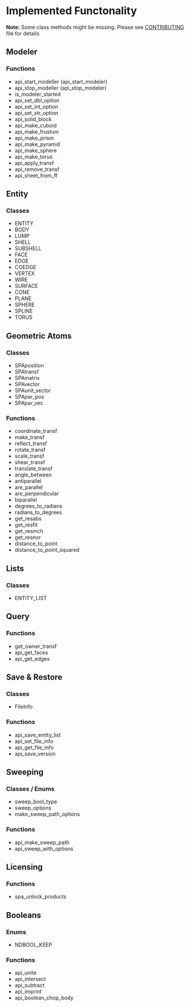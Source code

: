# Implemented Functonality

**Note:** Some class methods might be missing. Please see [CONTRIBUTING](CONTRIBUTING.md) file for details.

## Modeler

### Functions

* api_start_modeller (api_start_modeler)
* api_stop_modeller (api_stop_modeler)
* is_modeler_started
* api_set_dbl_option
* api_set_int_option
* api_set_str_option
* api_solid_block
* api_make_cuboid
* api_make_frustum
* api_make_prism
* api_make_pyramid
* api_make_sphere
* api_make_torus
* api_apply_transf
* api_remove_transf
* api_sheet_from_ff

## Entity

### Classes

* ENTITY
* BODY
* LUMP
* SHELL
* SUBSHELL
* FACE
* EDGE
* COEDGE
* VERTEX
* WIRE
* SURFACE
* CONE
* PLANE
* SPHERE
* SPLINE
* TORUS

## Geometric Atoms

### Classes

* SPAposition
* SPAtransf
* SPAmatrix
* SPAvector
* SPAunit_vector
* SPApar_pos
* SPApar_vec

### Functions

* coordinate_transf
* make_transf
* reflect_transf
* rotate_transf
* scale_transf
* shear_transf
* translate_transf
* angle_between
* antiparallel
* are_parallel
* are_perpendicular
* biparallel
* degrees_to_radians
* radians_to_degrees
* get_resabs
* get_resfit
* get_resmch
* get_resnor
* distance_to_point
* distance_to_point_squared

## Lists

### Classes

* ENTITY_LIST

## Query

### Functions

* get_owner_transf
* api_get_faces
* api_get_edges

## Save & Restore

### Classes

* FileInfo

### Functions

* api_save_entity_list
* api_set_file_info
* api_get_file_info
* api_save_version

## Sweeping

### Classes / Enums

* sweep_bool_type
* sweep_options
* make_sweep_path_options

### Functions

* api_make_sweep_path
* api_sweep_with_options

## Licensing

### Functions

* spa_unlock_products

## Booleans

### Enums

* NDBOOL_KEEP

### Functions

* api_unite
* api_intersect
* api_subtract
* api_imprint
* api_boolean_chop_body
